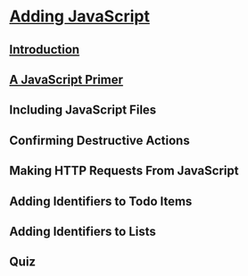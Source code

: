 # [Adding JavaScript](https://launchschool.com/lessons/2c69904e/assignments)

## [Introduction](https://launchschool.com/lessons/2c69904e/assignments/c6a612e5)
## [A JavaScript Primer](https://launchschool.com/lessons/2c69904e/assignments/2d13e2f2)
## Including JavaScript Files
## Confirming Destructive Actions
## Making HTTP Requests From JavaScript
## Adding Identifiers to Todo Items
## Adding Identifiers to Lists
## Quiz

